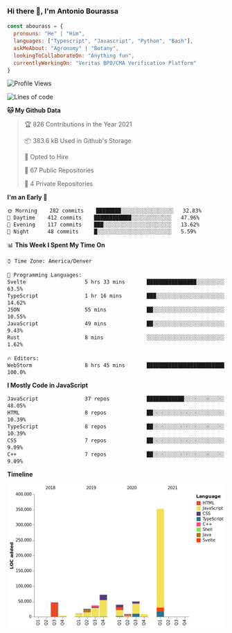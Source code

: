 ### Hi there 👋, I'm Antonio Bourassa

```javascript
const abourass = {
  pronouns: "He" | "Him",
  languages: ["Typescript", "Javascript", "Python", "Bash"],
  askMeAbout: "Agronomy" | "Botany",
  lookingToCollaborateOn: "Anything fun",
  currentlyWorkingOn: "Veritas BPO/CMA Verification Platform"
}
```

<!--START_SECTION:waka-->
![Profile Views](http://img.shields.io/badge/Profile%20Views-1-blue)

![Lines of code](https://img.shields.io/badge/From%20Hello%20World%20I%27ve%20Written-651876%20lines%20of%20code-blue)

**🐱 My Github Data** 

> 🏆 826 Contributions in the Year 2021
 > 
> 📦 383.6 kB Used in Github's Storage 
 > 
> 💼 Opted to Hire
 > 
> 📜 67 Public Repositories 
 > 
> 🔑 4 Private Repositories  
 > 
**I'm an Early 🐤** 

```text
🌞 Morning    282 commits    ████████░░░░░░░░░░░░░░░░░   32.83% 
🌆 Daytime    412 commits    ████████████░░░░░░░░░░░░░   47.96% 
🌃 Evening    117 commits    ███░░░░░░░░░░░░░░░░░░░░░░   13.62% 
🌙 Night      48 commits     █░░░░░░░░░░░░░░░░░░░░░░░░   5.59%

```


📊 **This Week I Spent My Time On** 

```text
⌚︎ Time Zone: America/Denver

💬 Programming Languages: 
Svelte                   5 hrs 33 mins       ████████████████░░░░░░░░░   63.5% 
TypeScript               1 hr 16 mins        ███░░░░░░░░░░░░░░░░░░░░░░   14.62% 
JSON                     55 mins             ██░░░░░░░░░░░░░░░░░░░░░░░   10.55% 
JavaScript               49 mins             ██░░░░░░░░░░░░░░░░░░░░░░░   9.43% 
Rust                     8 mins              ░░░░░░░░░░░░░░░░░░░░░░░░░   1.62%

🔥 Editors: 
WebStorm                 8 hrs 45 mins       █████████████████████████   100.0%

```

**I Mostly Code in JavaScript** 

```text
JavaScript               37 repos            ████████████░░░░░░░░░░░░░   48.05% 
HTML                     8 repos             ██░░░░░░░░░░░░░░░░░░░░░░░   10.39% 
TypeScript               8 repos             ██░░░░░░░░░░░░░░░░░░░░░░░   10.39% 
CSS                      7 repos             ██░░░░░░░░░░░░░░░░░░░░░░░   9.09% 
C++                      7 repos             ██░░░░░░░░░░░░░░░░░░░░░░░   9.09%

```


**Timeline**

![Chart not found](https://raw.githubusercontent.com/Abourass/Abourass/master/charts/bar_graph.png) 


<!--END_SECTION:waka-->

<!--
**Abourass/Abourass** is a ✨ _special_ ✨ repository because its `README.md` (this file) appears on your GitHub profile.

Here are some ideas to get you started:

- 🔭 I’m currently working on ...
- 🌱 I’m currently learning ...
- 👯 I’m looking to collaborate on ...
- 🤔 I’m looking for help with ...
- 💬 Ask me about ...
- 📫 How to reach me: ...
- 😄 Pronouns: ...
- ⚡ Fun fact: ...
-->
